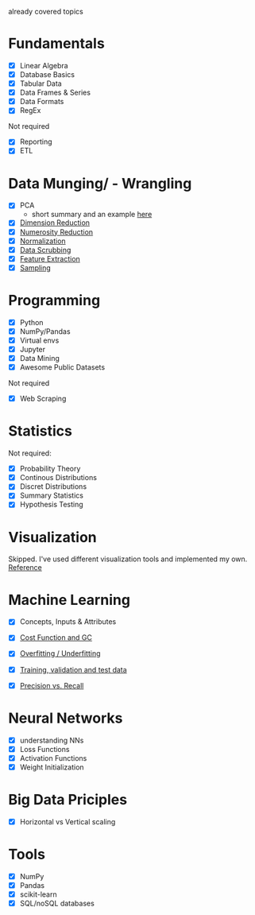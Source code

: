 already covered topics

# Fundamentals
- [x] Linear Algebra
- [x] Database Basics
- [x] Tabular Data
- [x] Data Frames & Series
- [x] Data Formats
- [x] RegEx

Not required
- [x] Reporting
- [x] ETL

# Data Munging/ - Wrangling
- [x] PCA
	- short summary and an example [here](https://wiki.godesteem.de/wiki/pca-using-svd/)
- [x] [Dimension Reduction](Data_Munging_Wrangling/Dimension_Reduction.md)
- [x] [Numerosity Reduction](Data_Munging_Wrangling/Numerosity_Reduction.md)
- [x] [Normalization](Data_Munging_Wrangling/Normalization.md)
- [x] [Data Scrubbing](Data_Munging_Wrangling/Data_Scrubbing.md)
- [x] [Feature Extraction](Data_Munging_Wrangling/Feature_Extraction.md)
- [x] [Sampling](Data_Munging_Wrangling/Sampling.md)

# Programming
- [x] Python
- [x] NumPy/Pandas
- [x] Virtual envs
- [x] Jupyter
- [x] Data Mining
- [x] Awesome Public Datasets

Not required
- [x] Web Scraping

# Statistics
Not required:
- [x] Probability Theory
- [x] Continous Distributions
- [x] Discret Distributions
- [x] Summary Statistics
- [x] Hypothesis Testing

# Visualization
Skipped. I've used different visualization tools and implemented my own. [Reference](https://github.com/philsupertramp/game-math/tree/release/include/math/visualization)

# Machine Learning
- [x] Concepts, Inputs & Attributes
- [x] [Cost Function and GC](Machine_Learning/Cost_Function_and_GC.md)
- [x] [Overfitting / Underfitting](Machine_Learning/Over_Underfitting.ipynb)
- [x] [Training, validation and test data](Machine_Learning/Training_Validation_Test_Sets.md)
- [x] [Precision vs. Recall](Machine_Learning/Precision_Recall.ipynb)


# Neural Networks
- [x] understanding NNs
- [x] Loss Functions
- [x] Activation Functions
- [x] Weight Initialization

# Big Data Priciples
- [x] Horizontal vs Vertical scaling


# Tools
- [x] NumPy
- [x] Pandas
- [x] scikit-learn
- [x] SQL/noSQL databases
